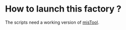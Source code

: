 How to launch this factory ?
============================

The scripts need a working version of
[misTool](https://github.com/bc-python-tools/mistool).

